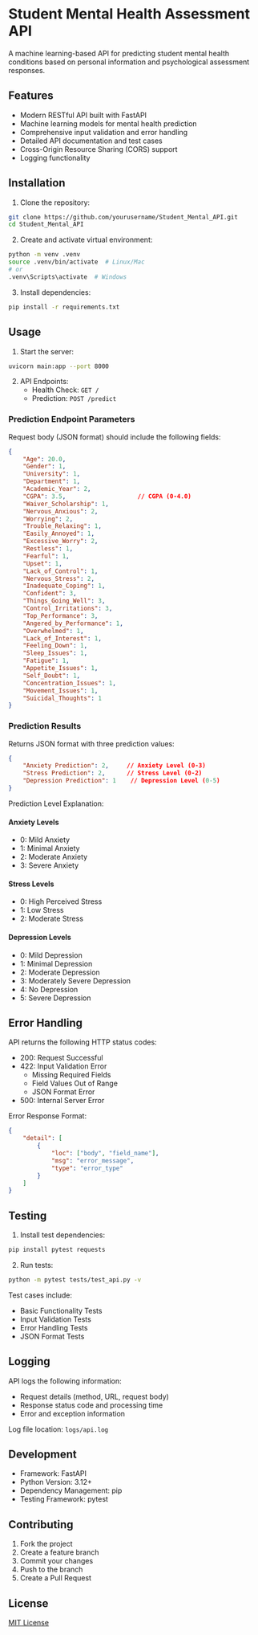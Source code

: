 # Student Mental Health Assessment API

A machine learning-based API for predicting student mental health conditions based on personal information and psychological assessment responses.

## Features

- Modern RESTful API built with FastAPI
- Machine learning models for mental health prediction
- Comprehensive input validation and error handling
- Detailed API documentation and test cases
- Cross-Origin Resource Sharing (CORS) support
- Logging functionality

## Installation

1. Clone the repository:
```bash
git clone https://github.com/yourusername/Student_Mental_API.git
cd Student_Mental_API
```

2. Create and activate virtual environment:
```bash
python -m venv .venv
source .venv/bin/activate  # Linux/Mac
# or
.venv\Scripts\activate  # Windows
```

3. Install dependencies:
```bash
pip install -r requirements.txt
```

## Usage

1. Start the server:
```bash
uvicorn main:app --port 8000
```

2. API Endpoints:
   - Health Check: `GET /`
   - Prediction: `POST /predict`

### Prediction Endpoint Parameters

Request body (JSON format) should include the following fields:

```json
{
    "Age": 20.0,                    
    "Gender": 1,                    
    "University": 1,                
    "Department": 1,                
    "Academic_Year": 2,             
    "CGPA": 3.5,                    // CGPA (0-4.0)
    "Waiver_Scholarship": 1,        
    "Nervous_Anxious": 2,           
    "Worrying": 2,                  
    "Trouble_Relaxing": 1,          
    "Easily_Annoyed": 1,           
    "Excessive_Worry": 2,           
    "Restless": 1,                  
    "Fearful": 1,                   
    "Upset": 1,                     
    "Lack_of_Control": 1,           
    "Nervous_Stress": 2,            
    "Inadequate_Coping": 1,         
    "Confident": 3,                 
    "Things_Going_Well": 3,         
    "Control_Irritations": 3,       
    "Top_Performance": 3,          
    "Angered_by_Performance": 1,    
    "Overwhelmed": 1,              
    "Lack_of_Interest": 1,          
    "Feeling_Down": 1,              
    "Sleep_Issues": 1,             
    "Fatigue": 1,                   
    "Appetite_Issues": 1,          
    "Self_Doubt": 1,                
    "Concentration_Issues": 1,      
    "Movement_Issues": 1,           
    "Suicidal_Thoughts": 1      
}
```

### Prediction Results

Returns JSON format with three prediction values:

```json
{
    "Anxiety Prediction": 2,     // Anxiety Level (0-3)
    "Stress Prediction": 2,      // Stress Level (0-2)
    "Depression Prediction": 1    // Depression Level (0-5)
}
```

Prediction Level Explanation:

#### Anxiety Levels
- 0: Mild Anxiety
- 1: Minimal Anxiety
- 2: Moderate Anxiety
- 3: Severe Anxiety

#### Stress Levels
- 0: High Perceived Stress
- 1: Low Stress
- 2: Moderate Stress

#### Depression Levels
- 0: Mild Depression
- 1: Minimal Depression
- 2: Moderate Depression
- 3: Moderately Severe Depression
- 4: No Depression
- 5: Severe Depression

## Error Handling

API returns the following HTTP status codes:

- 200: Request Successful
- 422: Input Validation Error
  - Missing Required Fields
  - Field Values Out of Range
  - JSON Format Error
- 500: Internal Server Error

Error Response Format:
```json
{
    "detail": [
        {
            "loc": ["body", "field_name"],
            "msg": "error_message",
            "type": "error_type"
        }
    ]
}
```

## Testing

1. Install test dependencies:
```bash
pip install pytest requests
```

2. Run tests:
```bash
python -m pytest tests/test_api.py -v
```

Test cases include:
- Basic Functionality Tests
- Input Validation Tests
- Error Handling Tests
- JSON Format Tests

## Logging

API logs the following information:
- Request details (method, URL, request body)
- Response status code and processing time
- Error and exception information

Log file location: `logs/api.log`

## Development

- Framework: FastAPI
- Python Version: 3.12+
- Dependency Management: pip
- Testing Framework: pytest

## Contributing

1. Fork the project
2. Create a feature branch
3. Commit your changes
4. Push to the branch
5. Create a Pull Request

## License

[MIT License](LICENSE)
